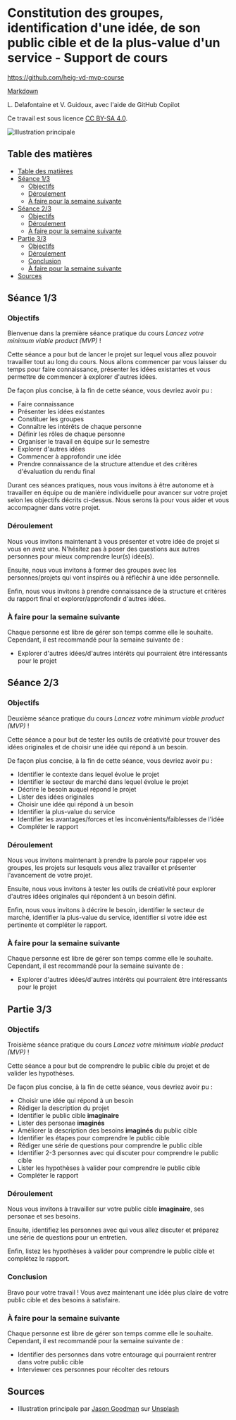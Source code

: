 # Constitution des groupes, identification d'une idée, de son public cible et de la plus-value d'un service - Support de cours

<https://github.com/heig-vd-mvp-course>

[Markdown][course-material]

L. Delafontaine et V. Guidoux, avec l'aide de GitHub Copilot

Ce travail est sous licence [CC BY-SA 4.0][license].

![Illustration principale][illustration-principale]

## Table des matières

- [Table des matières](#table-des-matières)
- [Séance 1/3](#séance-13)
  - [Objectifs](#objectifs)
  - [Déroulement](#déroulement)
  - [À faire pour la semaine suivante](#à-faire-pour-la-semaine-suivante)
- [Séance 2/3](#séance-23)
  - [Objectifs](#objectifs-1)
  - [Déroulement](#déroulement-1)
  - [À faire pour la semaine suivante](#à-faire-pour-la-semaine-suivante-1)
- [Partie 3/3](#partie-33)
  - [Objectifs](#objectifs-2)
  - [Déroulement](#déroulement-2)
  - [Conclusion](#conclusion)
  - [À faire pour la semaine suivante](#à-faire-pour-la-semaine-suivante-2)
- [Sources](#sources)

## Séance 1/3

### Objectifs

Bienvenue dans la première séance pratique du cours _Lancez votre minimum viable
product (MVP)_ !

Cette séance a pour but de lancer le projet sur lequel vous allez pouvoir
travailler tout au long du cours. Nous allons commencer par vous laisser du
temps pour faire connaissance, présenter les idées existantes et vous permettre
de commencer à explorer d'autres idées.

De façon plus concise, à la fin de cette séance, vous devriez avoir pu :

- Faire connaissance
- Présenter les idées existantes
- Constituer les groupes
- Connaître les intérêts de chaque personne
- Définir les rôles de chaque personne
- Organiser le travail en équipe sur le semestre
- Explorer d'autres idées
- Commencer à approfondir une idée
- Prendre connaissance de la structure attendue et des critères d'évaluation du
  rendu final

Durant ces séances pratiques, nous vous invitons à être autonome et à travailler
en équipe ou de manière individuelle pour avancer sur votre projet selon les
objectifs décrits ci-dessus. Nous serons là pour vous aider et vous accompagner
dans votre projet.

### Déroulement

Nous vous invitons maintenant à vous présenter et votre idée de projet si vous
en avez une. N'hésitez pas à poser des questions aux autres personnes pour mieux
comprendre leur(s) idée(s).

Ensuite, nous vous invitons à former des groupes avec les personnes/projets qui
vont inspirés ou à réfléchir à une idée personnelle.

Enfin, nous vous invitons à prendre connaissance de la structure et critères du
rapport final et explorer/approfondir d'autres idées.

### À faire pour la semaine suivante

Chaque personne est libre de gérer son temps comme elle le souhaite. Cependant,
il est recommandé pour la semaine suivante de :

- Explorer d'autres idées/d'autres intérêts qui pourraient être intéressants
  pour le projet

## Séance 2/3

### Objectifs

Deuxième séance pratique du cours _Lancez votre minimum viable product (MVP)_ !

Cette séance a pour but de tester les outils de créativité pour trouver des
idées originales et de choisir une idée qui répond à un besoin.

De façon plus concise, à la fin de cette séance, vous devriez avoir pu :

- Identifier le contexte dans lequel évolue le projet
- Identifier le secteur de marché dans lequel évolue le projet
- Décrire le besoin auquel répond le projet
- Lister des idées originales
- Choisir une idée qui répond à un besoin
- Identifier la plus-value du service
- Identifier les avantages/forces et les inconvénients/faiblesses de l'idée
- Compléter le rapport

### Déroulement

Nous vous invitons maintenant à prendre la parole pour rappeler vos groupes, les
projets sur lesquels vous allez travailler et présenter l'avancement de votre
projet.

Ensuite, nous vous invitons à tester les outils de créativité pour explorer
d'autres idées originales qui répondent à un besoin défini.

Enfin, nous vous invitons à décrire le besoin, identifier le secteur de marché,
identifier la plus-value du service, identifier si votre idée est pertinente et
compléter le rapport.

### À faire pour la semaine suivante

Chaque personne est libre de gérer son temps comme elle le souhaite. Cependant,
il est recommandé pour la semaine suivante de :

- Explorer d'autres idées/d'autres intérêts qui pourraient être intéressants
  pour le projet

## Partie 3/3

### Objectifs

Troisième séance pratique du cours _Lancez votre minimum viable product (MVP)_ !

Cette séance a pour but de comprendre le public cible du projet et de valider
les hypothèses.

De façon plus concise, à la fin de cette séance, vous devriez avoir pu :

- Choisir une idée qui répond à un besoin
- Rédiger la description du projet
- Identifier le public cible **imaginaire**
- Lister des personae **imaginés**
- Améliorer la description des besoins **imaginés** du public cible
- Identifier les étapes pour comprendre le public cible
- Rédiger une série de questions pour comprendre le public cible
- Identifier 2-3 personnes avec qui discuter pour comprendre le public cible
- Lister les hypothèses à valider pour comprendre le public cible
- Compléter le rapport

### Déroulement

Nous vous invitons à travailler sur votre public cible **imaginaire**, ses
personae et ses besoins.

Ensuite, identifiez les personnes avec qui vous allez discuter et préparez une
série de questions pour un entretien.

Enfin, listez les hypothèses à valider pour comprendre le public cible et
complétez le rapport.

### Conclusion

Bravo pour votre travail ! Vous avez maintenant une idée plus claire de votre
public cible et des besoins à satisfaire.

### À faire pour la semaine suivante

Chaque personne est libre de gérer son temps comme elle le souhaite. Cependant,
il est recommandé pour la semaine suivante de :

- Identifier des personnes dans votre entourage qui pourraient rentrer dans
  votre public cible
- Interviewer ces personnes pour récolter des retours

## Sources

- Illustration principale par
  [Jason Goodman](https://unsplash.com/@jasongoodman_youxventures) sur
  [Unsplash](https://unsplash.com/photos/man-standing-behind-flat-screen-computer-monitor-bzqU01v-G54)

<!-- URLs -->

[course-material]:
	https://github.com/heig-vd-mvp-course/heig-vd-mvp-course/blob/main/02-projet-constitution-des-groupes-identification-dune-idee-de-son-public-cible-et-de-la-plus-value-dun-service/02-support-de-cours/README.md
[license]:
	https://github.com/heig-vd-mvp-course/heig-vd-mvp-course/blob/main/LICENSE.md
[illustration-principale]:
	https://images.unsplash.com/photo-1557426272-fc759fdf7a8d?fit=crop&h=720
